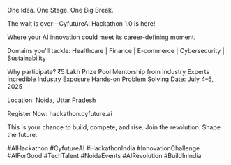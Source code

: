 One Idea. One Stage. One Big Break.

The wait is over—CyfutureAI Hackathon 1.0 is here!

Where your AI innovation could meet its career-defining moment.

Domains you'll tackle:
Healthcare | Finance | E-commerce | Cybersecurity | Sustainability

Why participate?
₹5 Lakh Prize Pool
Mentorship from Industry Experts
Incredible Industry Exposure
Hands-on Problem Solving
Date: July 4–5, 2025

Location: Noida, Uttar Pradesh

Register Now: hackathon.cyfuture.ai

This is your chance to build, compete, and rise.
Join the revolution. Shape the future. 

#AIHackathon #CyfutureAI #HackathonIndia #InnovationChallenge #AIForGood #TechTalent #NoidaEvents #AIRevolution #BuildInIndia
